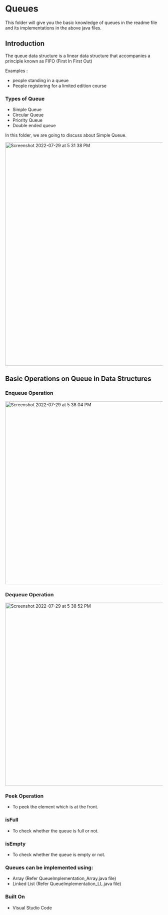 # Queues

This folder will give you the basic knowledge of queues in the readme file and its implementations in the above java files.

## Introduction
The queue data structure is a linear data structure that accompanies a principle known as FIFO (First In First Out)

Examples : 

- people standing in a queue
- People registering for a limited edition course

### Types of Queue
- Simple Queue
- Circular Queue
- Priority Queue
- Double ended queue

In this folder, we are going to discuss about Simple Queue.

<img width="715" alt="Screenshot 2022-07-29 at 5 31 38 PM" src="https://user-images.githubusercontent.com/64159652/181754320-72d20dd7-127b-452f-877b-aa627cc0ad10.png">

## Basic Operations on Queue in Data Structures

### Enqueue Operation

<img width="585" alt="Screenshot 2022-07-29 at 5 38 04 PM" src="https://user-images.githubusercontent.com/64159652/181755288-81e6781a-16b5-433e-97b2-a1c0429215a9.png">

### Dequeue Operation

<img width="585" alt="Screenshot 2022-07-29 at 5 38 52 PM" src="https://user-images.githubusercontent.com/64159652/181755391-0c413794-7517-4426-bece-4ee7d06b1af3.png">


### Peek Operation
- To peek the element which is at the front.
### isFull
- To check whether the queue is full or not.

### isEmpty
- To check whether the queue is empty or not.


### Queues can be implemented using:
- Array (Refer QueueImplementation_Array.java file)
- Linked List (Refer QueueImplementation_LL.java file)

### Built On
-  Visual Studio Code
